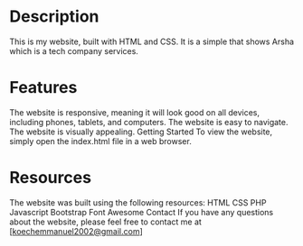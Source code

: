 # Description
This is my website, built with HTML and CSS. It is a simple that shows Arsha which is a tech company services.

# Features
The website is responsive, meaning it will look good on all devices, including phones, tablets, and computers.
The website is easy to navigate.
The website is visually appealing.
Getting Started
To view the website, simply open the index.html file in a web browser.

# Resources
The website was built using the following resources:
HTML
CSS
PHP
Javascript
Bootstrap
Font Awesome
Contact
If you have any questions about the website, please feel free to contact me at [koechemmanuel2002@gmail.com]

